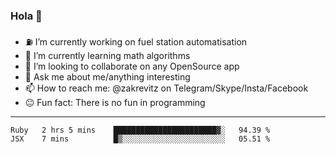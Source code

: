 ### Hola 👋
- ⛽️ I’m currently working on fuel station automatisation
- 🧮 I’m currently learning math algorithms
- 👀 I’m looking to collaborate on any OpenSource app
- 💬 Ask me about me/anything interesting
- 📫 How to reach me: @zakrevitz on Telegram/Skype/Insta/Facebook
- 😐 Fun fact: There is no fun in programming


---
<!--START_SECTION:waka-->
```text
Ruby   2 hrs 5 mins    ███████████████████████▓░   94.39 % 
JSX    7 mins          █▒░░░░░░░░░░░░░░░░░░░░░░░   05.51 % 
```
<!--END_SECTION:waka-->

